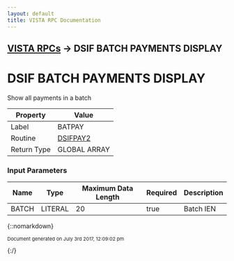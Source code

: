 ```yaml
---
layout: default
title: VISTA RPC Documentation
---
```


## [VISTA RPCs](TableOfContents) &#8594; DSIF BATCH PAYMENTS DISPLAY
# DSIF BATCH PAYMENTS DISPLAY

Show all payments in a batch

Property | Value
--- | ---
Label | BATPAY
Routine | [DSIFPAY2](http://code.osehra.org/dox/Routine_DSIFPAY2_source.html)
Return Type | GLOBAL ARRAY


### Input Parameters

Name | Type | Maximum Data Length | Required | Description
--- | --- | --- | --- | ---
BATCH | LITERAL | 20 | true | Batch IEN



{::nomarkdown} <br/><p style="font-size: 11px">Document generated on July 3rd 2017, 12:09:02 pm</p>{:/}